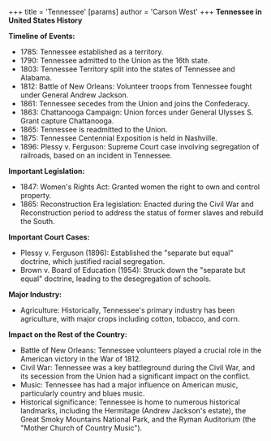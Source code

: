+++
 title = 'Tennessee'
[params]
	author = 'Carson West'
+++
**Tennessee in United States History**

**Timeline of Events:**

* 1785: Tennessee established as a territory.
* 1790: Tennessee admitted to the Union as the 16th state.
* 1803: Tennessee Territory split into the states of Tennessee and Alabama.
* 1812: Battle of New Orleans: Volunteer troops from Tennessee fought under General Andrew Jackson.
* 1861: Tennessee secedes from the Union and joins the Confederacy.
* 1863: Chattanooga Campaign: Union forces under General Ulysses S. Grant capture Chattanooga.
* 1865: Tennessee is readmitted to the Union.
* 1875: Tennessee Centennial Exposition is held in Nashville.
* 1896: Plessy v. Ferguson: Supreme Court case involving segregation of railroads, based on an incident in Tennessee.

**Important Legislation:**

* 1847: Women's Rights Act: Granted women the right to own and control property.
* 1865: Reconstruction Era legislation: Enacted during the Civil War and Reconstruction period to address the status of former slaves and rebuild the South.

**Important Court Cases:**

* Plessy v. Ferguson (1896): Established the "separate but equal" doctrine, which justified racial segregation.
* Brown v. Board of Education (1954): Struck down the "separate but equal" doctrine, leading to the desegregation of schools.

**Major Industry:**

* Agriculture: Historically, Tennessee's primary industry has been agriculture, with major crops including cotton, tobacco, and corn.

**Impact on the Rest of the Country:**

* Battle of New Orleans: Tennessee volunteers played a crucial role in the American victory in the War of 1812.
* Civil War: Tennessee was a key battleground during the Civil War, and its secession from the Union had a significant impact on the conflict.
* Music: Tennessee has had a major influence on American music, particularly country and blues music.
* Historical significance: Tennessee is home to numerous historical landmarks, including the Hermitage (Andrew Jackson's estate), the Great Smoky Mountains National Park, and the Ryman Auditorium (the "Mother Church of Country Music").